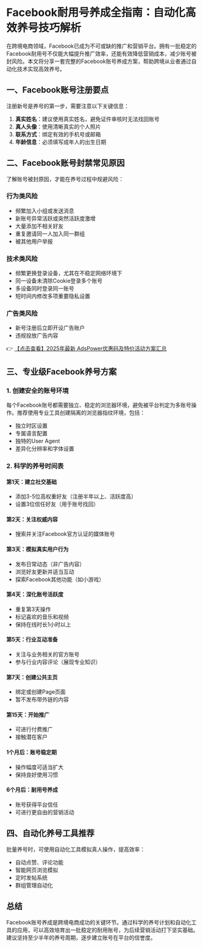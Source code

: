# Facebook耐用号养成全指南：自动化高效养号技巧解析

在跨境电商领域，Facebook已成为不可或缺的推广和营销平台。拥有一批稳定的Facebook耐用号不仅能大幅提升推广效率，还能有效降低营销成本，减少账号被封风险。本文将分享一套完整的Facebook账号养成方案，帮助跨境从业者通过自动化技术实现高效养号。

## 一、Facebook账号注册要点

注册新号是养号的第一步，需要注意以下关键信息：

1. **真实姓名**：建议使用真实姓名，避免证件审核时无法找回账号
2. **真人头像**：使用清晰真实的个人照片
3. **联系方式**：绑定有效的手机号或邮箱
4. **年龄信息**：必须填写成年人的出生日期

## 二、Facebook账号封禁常见原因

了解账号被封原因，才能在养号过程中规避风险：

### 行为类风险
- 频繁加入小组或发送消息
- 新账号异常活跃或突然活跃度激增
- 大量添加不相关好友
- 重复邀请同一人加入同一群组
- 被其他用户举报

### 技术类风险
- 频繁更换登录设备，尤其在不稳定网络环境下
- 同一设备未清除Cookie登录多个账号
- 多设备同时登录同一账号
- 短时间内修改多项重要隐私设置

### 广告类风险
- 新号注册后立即开设广告账户
- 违规投放广告内容

👉 [【点击查看】2025年最新 AdsPower优惠码及特价活动方案汇总](https://bit.ly/adspower_free)

## 三、专业级Facebook养号方案

### 1. 创建安全的账号环境
每个Facebook账号都需要独立、稳定的浏览器环境，避免被平台判定为多账号操作。推荐使用专业工具创建隔离的浏览器指纹环境，包括：
- 独立时区设置
- 专属语言配置
- 独特的User Agent
- 差异化分辨率和字体设置

### 2. 科学的养号时间表

#### 第1天：建立社交基础
- 添加3-5位高权重好友（注册半年以上、活跃度高）
- 设置3位信任好友（用于账号找回）

#### 第2天：关注权威内容
- 搜索并关注Facebook官方认证的媒体账号

#### 第3天：模拟真实用户行为
- 发布日常动态（非广告内容）
- 浏览好友更新并适当互动
- 探索Facebook其他功能（如小游戏）

#### 第4天：深化账号活跃度
- 重复第3天操作
- 标记喜欢的音乐和视频
- 保持在线时长1小时以上

#### 第5天：行业互动准备
- 关注与业务相关的官方账号
- 参与行业内容评论（展现专业知识）

#### 第7天：创建公共主页
- 绑定或创建Page页面
- 暂不发布带外链的内容

#### 第15天：开始推广
- 可进行付费推广
- 接触潜在客户

#### 1个月后：账号稳定期
- 操作幅度可适当扩大
- 保持良好使用习惯

#### 6个月后：耐用号养成
- 账号获得平台信任
- 可进行更自由的营销活动

## 四、自动化养号工具推荐

批量养号时，可使用自动化工具模拟真人操作，提高效率：
- 自动点赞、评论功能
- 智能网页浏览模拟
- 定时发帖系统
- 群组管理自动化

## 总结

Facebook账号养成是跨境电商成功的关键环节。通过科学的养号计划和自动化工具的应用，可以高效培育出一批稳定的耐用账号，为后续营销活动打下坚实基础。建议坚持至少半年的养号周期，逐步建立账号在平台的信誉度。